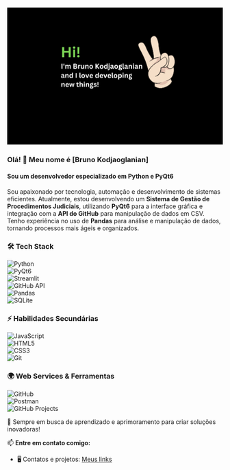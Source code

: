 ![Texto apresentação](Hi!.png)


### Olá! 👋 Meu nome é [Bruno Kodjaoglanian]  

#### Sou um desenvolvedor especializado em Python e PyQt6  

Sou apaixonado por tecnologia, automação e desenvolvimento de sistemas eficientes. Atualmente, estou desenvolvendo um **Sistema de Gestão de Procedimentos Judiciais**, utilizando **PyQt6** para a interface gráfica e integração com a **API do GitHub** para manipulação de dados em CSV. Tenho experiência no uso de **Pandas** para análise e manipulação de dados, tornando processos mais ágeis e organizados.  

### 🛠️ Tech Stack  
![Python](https://img.shields.io/badge/Python-3776AB?logo=python&logoColor=white&style=for-the-badge)  
![PyQt6](https://img.shields.io/badge/PyQt6-41CD52?logo=qt&logoColor=white&style=for-the-badge)  
![Streamlit](https://img.shields.io/badge/Streamlit-FF4B4B?logo=streamlit&logoColor=white&style=for-the-badge)  
![GitHub API](https://img.shields.io/badge/GitHub-181717?logo=github&logoColor=white&style=for-the-badge)  
![Pandas](https://img.shields.io/badge/Pandas-150458?logo=pandas&logoColor=white&style=for-the-badge)  
![SQLite](https://img.shields.io/badge/SQLite-003B57?logo=sqlite&logoColor=white&style=for-the-badge)  

### ⚡ Habilidades Secundárias  
![JavaScript](https://img.shields.io/badge/JavaScript-F7DF1E?logo=javascript&logoColor=black&style=for-the-badge)  
![HTML5](https://img.shields.io/badge/HTML5-E34F26?logo=html5&logoColor=white&style=for-the-badge)  
![CSS3](https://img.shields.io/badge/CSS3-1572B6?logo=css3&logoColor=white&style=for-the-badge)  
![Git](https://img.shields.io/badge/Git-F05032?logo=git&logoColor=white&style=for-the-badge)  

### 🌍 Web Services & Ferramentas  
![GitHub](https://img.shields.io/badge/GitHub-181717?logo=github&logoColor=white&style=for-the-badge)  
![Postman](https://img.shields.io/badge/Postman-FF6C37?logo=postman&logoColor=white&style=for-the-badge)  
![GitHub Projects](https://img.shields.io/badge/GitHub%20Projects-000000?logo=github&logoColor=white&style=for-the-badge)  

🚀 Sempre em busca de aprendizado e aprimoramento para criar soluções inovadoras!  

📫 **Entre em contato comigo:**  
- 🖥️ Contatos e projetos: [Meus links]([https://seu-site.com](https://kodjaoglanian.github.io/MeusLinks/))  

